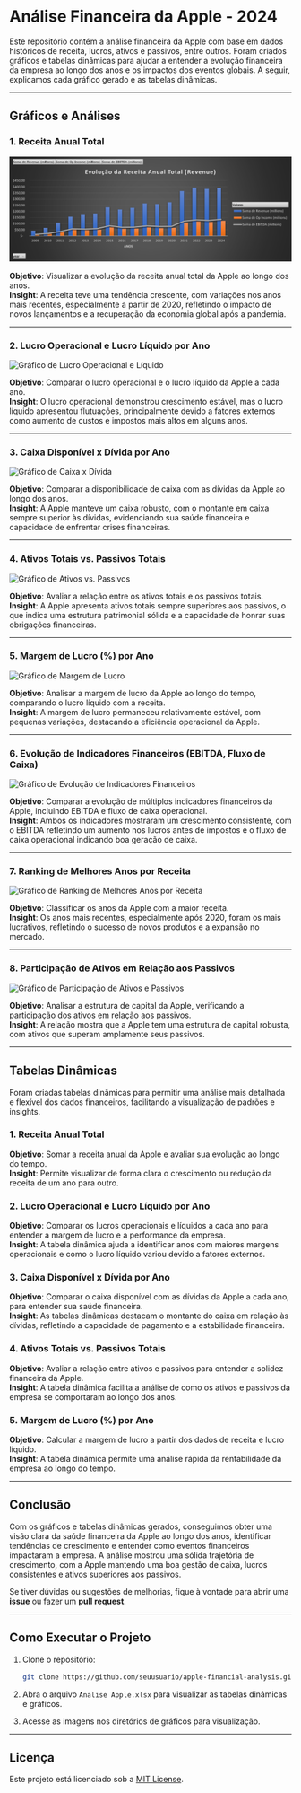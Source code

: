 # Análise Financeira da Apple - 2024

Este repositório contém a análise financeira da Apple com base em dados históricos de receita, lucros, ativos e passivos, entre outros. Foram criados gráficos e tabelas dinâmicas para ajudar a entender a evolução financeira da empresa ao longo dos anos e os impactos dos eventos globais. A seguir, explicamos cada gráfico gerado e as tabelas dinâmicas.

---

## Gráficos e Análises

### 1. **Receita Anual Total**
![Gráfico de Receita Anual](./graficos/grafico_receita_ano.png)

**Objetivo**: Visualizar a evolução da receita anual total da Apple ao longo dos anos.  
**Insight**: A receita teve uma tendência crescente, com variações nos anos mais recentes, especialmente a partir de 2020, refletindo o impacto de novos lançamentos e a recuperação da economia global após a pandemia.

---

### 2. **Lucro Operacional e Lucro Líquido por Ano**
![Gráfico de Lucro Operacional e Líquido](./graficos/grafico_lucro_operacional.png)

**Objetivo**: Comparar o lucro operacional e o lucro líquido da Apple a cada ano.  
**Insight**: O lucro operacional demonstrou crescimento estável, mas o lucro líquido apresentou flutuações, principalmente devido a fatores externos como aumento de custos e impostos mais altos em alguns anos.

---

### 3. **Caixa Disponível x Dívida por Ano**
![Gráfico de Caixa x Dívida](./graficos/grafico_caixa_divida.png)

**Objetivo**: Comparar a disponibilidade de caixa com as dívidas da Apple ao longo dos anos.  
**Insight**: A Apple manteve um caixa robusto, com o montante em caixa sempre superior às dívidas, evidenciando sua saúde financeira e capacidade de enfrentar crises financeiras.

---

### 4. **Ativos Totais vs. Passivos Totais**
![Gráfico de Ativos vs. Passivos](./graficos/grafico_ativos_passivos.png)

**Objetivo**: Avaliar a relação entre os ativos totais e os passivos totais.  
**Insight**: A Apple apresenta ativos totais sempre superiores aos passivos, o que indica uma estrutura patrimonial sólida e a capacidade de honrar suas obrigações financeiras.

---

### 5. **Margem de Lucro (%) por Ano**
![Gráfico de Margem de Lucro](./graficos/grafico_margem_lucro.png)

**Objetivo**: Analisar a margem de lucro da Apple ao longo do tempo, comparando o lucro líquido com a receita.  
**Insight**: A margem de lucro permaneceu relativamente estável, com pequenas variações, destacando a eficiência operacional da Apple.

---

### 6. **Evolução de Indicadores Financeiros (EBITDA, Fluxo de Caixa)**
![Gráfico de Evolução de Indicadores Financeiros](./graficos/grafico_evolucao_indicadores.png)

**Objetivo**: Comparar a evolução de múltiplos indicadores financeiros da Apple, incluindo EBITDA e fluxo de caixa operacional.  
**Insight**: Ambos os indicadores mostraram um crescimento consistente, com o EBITDA refletindo um aumento nos lucros antes de impostos e o fluxo de caixa operacional indicando boa geração de caixa.

---

### 7. **Ranking de Melhores Anos por Receita**
![Gráfico de Ranking de Melhores Anos por Receita](./graficos/grafico_ranking_anos_receita.png)

**Objetivo**: Classificar os anos da Apple com a maior receita.  
**Insight**: Os anos mais recentes, especialmente após 2020, foram os mais lucrativos, refletindo o sucesso de novos produtos e a expansão no mercado.

---

### 8. **Participação de Ativos em Relação aos Passivos**
![Gráfico de Participação de Ativos e Passivos](./graficos/grafico_participacao_ativos_passivos.png)

**Objetivo**: Analisar a estrutura de capital da Apple, verificando a participação dos ativos em relação aos passivos.  
**Insight**: A relação mostra que a Apple tem uma estrutura de capital robusta, com ativos que superam amplamente seus passivos.

---

## Tabelas Dinâmicas

Foram criadas tabelas dinâmicas para permitir uma análise mais detalhada e flexível dos dados financeiros, facilitando a visualização de padrões e insights.

### 1. **Receita Anual Total**
**Objetivo**: Somar a receita anual da Apple e avaliar sua evolução ao longo do tempo.  
**Insight**: Permite visualizar de forma clara o crescimento ou redução da receita de um ano para outro.

### 2. **Lucro Operacional e Lucro Líquido por Ano**
**Objetivo**: Comparar os lucros operacionais e líquidos a cada ano para entender a margem de lucro e a performance da empresa.  
**Insight**: A tabela dinâmica ajuda a identificar anos com maiores margens operacionais e como o lucro líquido variou devido a fatores externos.

### 3. **Caixa Disponível x Dívida por Ano**
**Objetivo**: Comparar o caixa disponível com as dívidas da Apple a cada ano, para entender sua saúde financeira.  
**Insight**: As tabelas dinâmicas destacam o montante do caixa em relação às dívidas, refletindo a capacidade de pagamento e a estabilidade financeira.

### 4. **Ativos Totais vs. Passivos Totais**
**Objetivo**: Avaliar a relação entre ativos e passivos para entender a solidez financeira da Apple.  
**Insight**: A tabela dinâmica facilita a análise de como os ativos e passivos da empresa se comportaram ao longo dos anos.

### 5. **Margem de Lucro (%) por Ano**
**Objetivo**: Calcular a margem de lucro a partir dos dados de receita e lucro líquido.  
**Insight**: A tabela dinâmica permite uma análise rápida da rentabilidade da empresa ao longo do tempo.

---

## Conclusão

Com os gráficos e tabelas dinâmicas gerados, conseguimos obter uma visão clara da saúde financeira da Apple ao longo dos anos, identificar tendências de crescimento e entender como eventos financeiros impactaram a empresa. A análise mostrou uma sólida trajetória de crescimento, com a Apple mantendo uma boa gestão de caixa, lucros consistentes e ativos superiores aos passivos.

Se tiver dúvidas ou sugestões de melhorias, fique à vontade para abrir uma **issue** ou fazer um **pull request**.

---

## Como Executar o Projeto

1. Clone o repositório:
    ```bash
    git clone https://github.com/seuusuario/apple-financial-analysis.git
    ```

2. Abra o arquivo `Analise Apple.xlsx` para visualizar as tabelas dinâmicas e gráficos.

3. Acesse as imagens nos diretórios de gráficos para visualização.

---

## Licença

Este projeto está licenciado sob a [MIT License](LICENSE).
